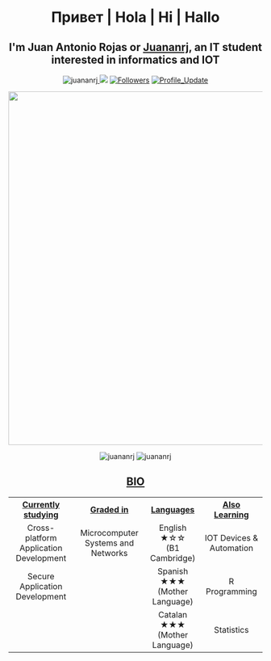 <h1 align="center">Привет | Hola | Hi | Hallo</h1>

<h2 align="center">
I'm Juan Antonio Rojas or <a href="https://github.com/juananrj" target="_blank">Juananrj</a>, an IT student interested in informatics and IOT
</h2>

<p align="center">
<img src="https://komarev.com/ghpvc/?username=juananrj" alt="juananrj"/><a href="https://github.com/juananrj/juananrj/pulse" alt="Activity">
<img src="https://img.shields.io/github/commit-activity/m/juananrj/juananrj"/></a>
<a href="https://github.com/juananrj?tab=followers"><img alt="Followers" src="https://img.shields.io/github/followers/juananrj?color=4C1&logo=github"></a>
<a href="https://github.com/juananrj/juananrj" target="_blank"><img alt="Profile_Update" src="https://img.shields.io/github/last-commit/juananrj/juananrj?label=Profile%20update&style=fflat-square"></a>
    <p align="center">
        <img src="http://www.100pies.net/Gifs/Webmasters/Banners/Banner-14.gif" width="700" >
    </p>
</p>

<p align="center">
<img src="https://github-readme-stats.vercel.app/api?username=juananrj&show_icons=true&theme=dark" alt="juananrj"/>
<img src="https://github-readme-stats.vercel.app/api/top-langs/?username=juananrj&langs_count=6&theme=dark&locale=es&count_private=true&show_icons=true&layout=compact" alt="juananrj"/>
</p>


<h2 align="center">
    <span><ins>BIO</ins></span>
</h2>

<table>
    <tr>
        <th align="center"><ins>Currently studying</ins></th>
        <th align="center"><ins>Graded in</ins></th>
        <th align="center"><ins>Languages</ins></th>
        <th align="center"><ins>Also Learning</ins></th>    
    </tr>
    <tr>
        <tr>
            <td align="center">Cross-platform Application Development</td>
            <td align="center">Microcomputer Systems and Networks</td>
            <td align="center">English ★☆☆ <br/> (B1 Cambridge)</td>
            <td align="center">IOT Devices & Automation</td>
        </tr>
        <tr>
            <td align="center">Secure Application Development</td>
            <td align="center"></td>
            <td align="center">Spanish ★★★ <br/> (Mother Language)</td>
            <td align="center">R Programming</td>
        </tr>
        <tr>
            <td align="center"></td>
            <td align="center"></td>
            <td align="center">Catalan ★★★ <br/> (Mother Language)</td>
            <td align="center">Statistics</td>
        </tr>
    </tr>
</table>
